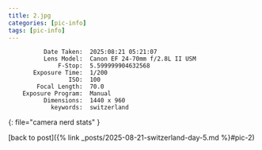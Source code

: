 ```yaml
---
title: 2.jpg
categories: [pic-info]
tags: [pic-info]
---
```


```text
          Date Taken:  2025:08:21 05:21:07
          Lens Model:  Canon EF 24-70mm f/2.8L II USM
              F-Stop:  5.599999904632568
       Exposure Time:  1/200
                 ISO:  100
        Focal Length:  70.0
    Exposure Program:  Manual
          Dimensions:  1440 x 960
            keywords:  switzerland
```
{: file="camera nerd stats" }

[back to post]({% link _posts/2025-08-21-switzerland-day-5.md %}#pic-2)